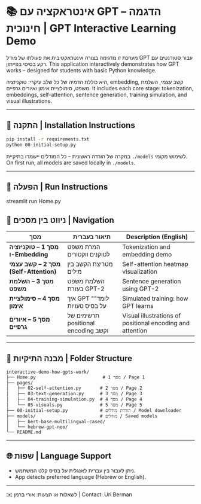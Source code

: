 # 📚 אינטראקציה עם GPT – הדגמה חינוכית | GPT Interactive Learning Demo

מערכת זו מדגימה בצורה אינטראקטיבית את פעולתו של מודל GPT עבור סטודנטים עם רקע בסיסי בפייתון. 
This application interactively demonstrates how GPT works – designed for students with basic Python knowledge.

היא כוללת הדמיה של כל שלב עיקרי: טוקניזציה, embedding, קשב עצמי, השלמת משפט, סימולציית אימון ואיורים גרפיים.
It includes each core stage: tokenization, embeddings, self-attention, sentence generation, training simulation, and visual illustrations.

---
## 🚀 התקנה | Installation Instructions


```bash
pip install -r requirements.txt
python 00-initial-setup.py

```

במקרה של הורדה ראשונית – כל המודלים יישמרו בתיקיית `./models` לשימוש מקומי.
On first run, all models are saved locally in `./models`.

---
## 🚀 הפעלה | Run Instructions

streamlit run Home.py



## 🧭 ניווט בין מסכים | Navigation

| מסך | תיאור בעברית | Description (English) |
|------|----------------|------------------------|
| **מסך 1 – טוקניזציה ו-Embedding** | המרת משפט לטוקנים ווקטורים | Tokenization and embedding demo |
| **מסך 2 – קשב עצמי (Self-Attention)** | מטריצת הקשב בין מילים | Self-attention heatmap visualization |
| **מסך 3 – השלמת משפט** | השלמת משפט בעזרת GPT-2 | Sentence generation using GPT-2 |
| **מסך 4 – סימולציית אימון** | איך GPT "לומד" על בסיס טעויות | Simulated training: how GPT learns |
| **מסך 5 – איורים גרפיים** | תרשימים של positional encoding וקשב | Visual illustrations of positional encoding and attention |

---

## 📁 מבנה התיקיות | Folder Structure

```
interactive-demo-how-gpts-work/
├── Home.py                         # מסך 1 / Page 1
├── pages/
│   ├── 02-self-attention.py       # מסך 2 / Page 2
│   ├── 03-text-generation.py      # מסך 3 / Page 3
│   ├── 04-training-simulation.py  # מסך 4 / Page 4
│   └── 05-visuals.py              # מסך 5 / Page 5
├── 00-initial-setup.py            # הורדת מודלים / Model downloader
├── models/                        # מודלים / Saved models
│   ├── bert-base-multilingual-cased/
│   └── hebrew-gpt-neo/
└── README.md
```

---

## 🌐 שפות | Language Support

- ניתן לעבור בין עברית לאנגלית על בסיס קלט המשתמש.
- App detects preferred language (Hebrew or English).

---

✉️ לשאלות או הצעות: אורי ברמן | Contact: Uri Berman
